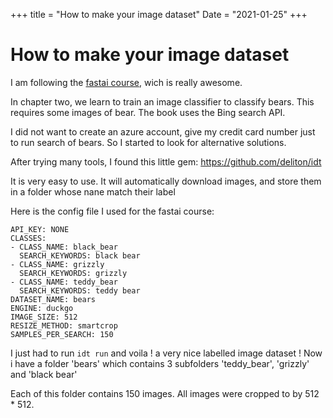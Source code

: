 +++
title = "How to make your image dataset"
Date = "2021-01-25"
+++



# How to make your image dataset

I am following the [fastai course](https://course.fast.ai/), wich is really awesome.

In chapter two, we learn to train an image classifier to classify bears. This requires some images of bear.
The book uses the Bing search API.

I did not want to create an azure account, give my credit card number just to run search of bears.
So I started to look for alternative solutions. 

After trying many tools, I found this little gem: https://github.com/deliton/idt


It is very easy to use.
It will automatically download images, and store them in a folder whose nane match their label

Here is the config file I used for the fastai course:
```shell
API_KEY: NONE
CLASSES:
- CLASS_NAME: black_bear
  SEARCH_KEYWORDS: black bear
- CLASS_NAME: grizzly
  SEARCH_KEYWORDS: grizzly
- CLASS_NAME: teddy_bear
  SEARCH_KEYWORDS: teddy bear
DATASET_NAME: bears
ENGINE: duckgo
IMAGE_SIZE: 512
RESIZE_METHOD: smartcrop
SAMPLES_PER_SEARCH: 150

```
I just had to run `idt run` and voila ! a very nice labelled image dataset  !
Now i have a folder 'bears' which contains 3 subfolders 'teddy_bear', 'grizzly' and 'black bear'

Each of this folder contains 150 images. All images were cropped to by 512 * 512.

